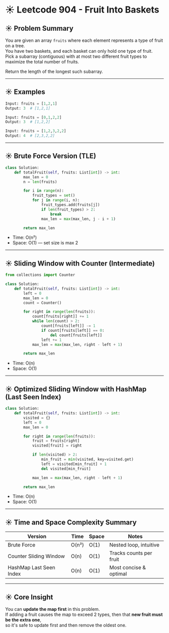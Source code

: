 # ☀️ Leetcode 904 - Fruit Into Baskets

## ☀️ Problem Summary

You are given an array `fruits` where each element represents a type of fruit on a tree.  
You have two baskets, and each basket can only hold one type of fruit.  
Pick a subarray (contiguous) with at most two different fruit types to maximize the total number of fruits.

Return the length of the longest such subarray.

---

## ☀️ Examples

```python
Input: fruits = [1,2,1]
Output: 3  # [1,2,1]

Input: fruits = [0,1,2,2]
Output: 3  # [1,2,2]

Input: fruits = [1,2,3,2,2]
Output: 4  # [2,3,2,2]
```

---

## ☀️ Brute Force Version (TLE)

```python
class Solution:
    def totalFruit(self, fruits: List[int]) -> int:
        max_len = 0
        n = len(fruits)

        for i in range(n):
            fruit_types = set()
            for j in range(i, n):
                fruit_types.add(fruits[j])
                if len(fruit_types) > 2:
                    break
                max_len = max(max_len, j - i + 1)

        return max_len
```

- Time: O(n²)
- Space: O(1) — set size is max 2

---

## ☀️ Sliding Window with Counter (Intermediate)

```python
from collections import Counter

class Solution:
    def totalFruit(self, fruits: List[int]) -> int:
        left = 0
        max_len = 0
        count = Counter()

        for right in range(len(fruits)):
            count[fruits[right]] += 1
            while len(count) > 2:
                count[fruits[left]] -= 1
                if count[fruits[left]] == 0:
                    del count[fruits[left]]
                left += 1
            max_len = max(max_len, right - left + 1)

        return max_len
```

- Time: O(n)
- Space: O(1)

---

## ☀️ Optimized Sliding Window with HashMap (Last Seen Index)

```python
class Solution:
    def totalFruit(self, fruits: List[int]) -> int:
        visited = {}
        left = 0
        max_len = 0

        for right in range(len(fruits)):
            fruit = fruits[right]
            visited[fruit] = right

            if len(visited) > 2:
                min_fruit = min(visited, key=visited.get)
                left = visited[min_fruit] + 1
                del visited[min_fruit]

            max_len = max(max_len, right - left + 1)

        return max_len
```

- Time: O(n)
- Space: O(1)

---

## ☀️ Time and Space Complexity Summary

| Version                  | Time      | Space     | Notes                         |
|--------------------------|-----------|-----------|-------------------------------|
| Brute Force              | O(n²)     | O(1)      | Nested loop, intuitive        |
| Counter Sliding Window   | O(n)      | O(1)      | Tracks counts per fruit       |
| HashMap Last Seen Index  | O(n)      | O(1)      | Most concise & optimal        |

---

## ☀️ Core Insight

You can **update the map first** in this problem.  
If adding a fruit causes the map to exceed 2 types, then that **new fruit must be the extra one**,  
so it's safe to update first and then remove the oldest one.
